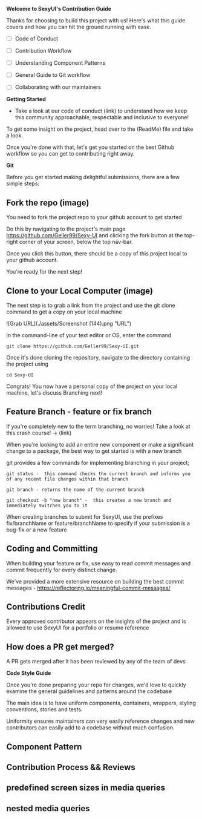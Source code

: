 

**Welcome to SexyUI's Contribution Guide**

Thanks for choosing to build this project with us! Here's what this guide covers and how you can hit the ground running with ease.


- [ ] Code of Conduct 
- [ ] Contribution Workflow
- [ ] Understanding Component Patterns
- [ ] General Guide to Git workflow
- [ ] Collaborating with our maintainers


**Getting Started**

- Take a look at our code of conduct (link) to understand how we keep this community approachable, respectable and inclusive to everyone!

To get some insight on the project, head over to the (ReadMe) file and take a look. 

Once you're done with that, let's get you started on the best Github workflow so you can get to contributing right away.



**Git**

Before you get started making delightful submissions, there are a few simple steps:

## Fork the repo (image)

You need to fork the project repo to your github account to get started

Do this by navigating to the project's main page https://github.com/Geller99/Sexy-UI and clicking the fork button at the top-right corner of your screen, below the top nav-bar.

Once you click this button, there should be a copy of this project local to your github account.

You're ready for the next step! 


## Clone to your Local Computer (image)

The next step is to grab a link from the project and use the git clone command to get a copy on your local machine

![Grab URL](./assets/Screenshot (144).png "URL")

In the command-line of your text editor or OS, enter the command
``` 
git clone https://github.com/Geller99/Sexy-UI.git

```

Once it's done cloning the repository, navigate to the directory containing the project using

```
cd Sexy-UI

```

Congrats! You now have a personal copy of the project on your local machine, let's discuss Branching next!


## Feature Branch - feature or fix branch 
If you're completely new to the term branching, no worries! Take a look at this crash course! -> (link)


When you're looking to add an entire new component or make a significant change to a package, the best way to get started is with a new branch

git provides a few commands for implementing branching in your project;

```
git status -  this command checks the current branch and informs you of any recent file changes within that branch
```

```
git branch - returns the name of the current branch
```

```
git checkout -b "new branch" -  this creates a new branch and immediately switches you to it

```

When creating branches to submit for SexyUI, use the prefixes fix/branchName or feature/branchName to specify if your submission is a bug-fix or a new feature


## Coding and Committing

When building your feature or fix, use easy to read commit messages and commit frequently for every distinct change.

We've provided a more extensive resource on building the best commit messages -  https://reflectoring.io/meaningful-commit-messages/



## Contributions Credit

Every approved contributor appears on the insights of the project and is allowed to use SexyUI for a portfolio or resume reference


## How does a PR get merged? 

A PR gets merged after it has been reviewed by any of the team of devs 







**Code Style Guide**

Once you're done preparing your repo for changes, we'd love to quickly examine the general guidelines and patterns around the codebase

The main idea is to have uniform components, containers, wrappers, styling conventions, stories and tests. 

Uniformity ensures maintainers can very easily reference changes and new contributors can easily add to a codebase without much confusion.



## Component Pattern





## Contribution Process && Reviews






## predefined screen sizes in media queries

## nested media queries